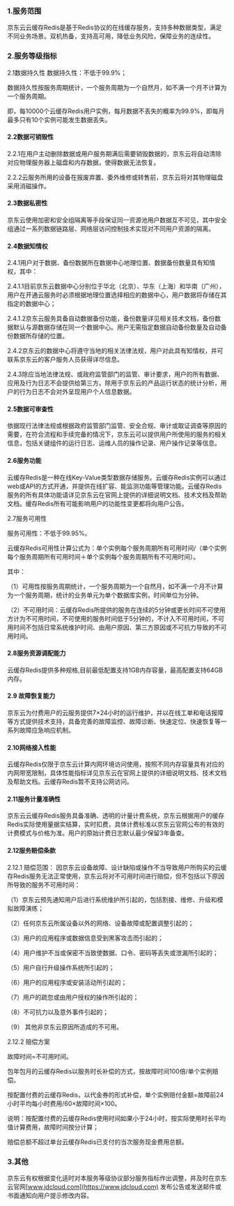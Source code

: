 ### 1.服务范围

京东云云缓存Redis是基于Redis协议的在线缓存服务，支持多种数据类型，满足不同业务场景。双机热备，支持高可用，降低业务风险，保障业务的连续性。

### 2.服务等级指标

2.1数据持久性 数据持久性：不低于99.9%；

数据持久性按服务周期统计，一个服务周期为一个自然月，如不满一个月不计算为一个服务周期。

即，每10000个云缓存Redis用户实例，每月数据不丢失的概率为99.9%，即每月最多只有10个实例可能发生数据丢失。

#### 2.2数据可销毁性

2.2.1在用户主动删除数据或用户服务期满后需要销毁数据的，京东云将自动清除对应物理服务器上磁盘和内存数据，使得数据无法恢复。

2.2.2云服务所用的设备在报废弃置、委外维修或转售前，京东云将对其物理磁盘采用消磁操作。

#### 2.3数据私密性

京东云使用加密和安全组隔离等手段保证同一资源池用户数据互不可见，其中安全组通过一系列数据链路层、网络层访问控制技术实现对不同用户资源的隔离。

#### 2.4数据知情权

2.4.1用户对于数据、备份数据所在数据中心地理位置、数据备份数量具有知情权，其中：

2.4.1.1目前京东云数据中心分别位于华北（北京）、华东（上海）和华南（广州），用户在开通云服务时必须根据地理位置选择相应的数据中心，用户数据将存储在其指定的数据中心；

2.4.1.2京东云服务具备自动数据备份功能，备份数量详见相关技术文档，备份数据默认与源数据存储在同一个数据中心。用户无需指定数据自动备份数量及自动备份数据所存储的位置。

2.4.2京东云的数据中心将遵守当地的相关法律法规，用户对此具有知情权，并可联系京东云的客户服务人员获得详尽信息。

2.4.3除应当地法律法规、或政府监管部门的监管、审计要求，用户的所有数据、应用及行为日志不会提供给第三方。除用于京东云的产品运行状态的统计分析，用户的行为日志不会对外呈现用户个人信息数据。

#### 2.5数据可审查性

依据现行法律法规或根据政府监管部门监管、安全合规、审计或取证调查等原因的需要，在符合流程和手续完备的情况下，京东云可以提供用户所使用的服务的相关信息，包括关键组件的运行日志、运维人员的操作记录、用户操作记录等信息。

#### 2.6服务功能

云缓存Redis是一种在线Key-Value类型数据存储服务。云缓存Redis实例可以通过web或API的方式开通，并提供在线扩容、能监测功能等管理功能。云缓存Redis服务的所有具体功能请详见京东云在官网上提供的详细说明文档、技术文档及帮助文档。缓存Redis所有可能影响用户的功能性变更都将向用户公告。

2.7服务可用性

服务可用性：不低于99.95%。

云缓存Redis可用性计算公式为：单个实例每个服务周期所有可用时间/（单个实例每个服务周期所有可用时间＋单个实例每个服务周期所有不可用时间）。

其中：

（1）可用性按服务周期统计，一个服务周期为一个自然月，如不满一个月不计算为一个服务周期，统计的业务单元为单个数据库实例，时间单位为分钟。

（2）不可用时间：云缓存Redis所提供的服务在连续的5分钟或更长时间不可使用方计为不可用时间，不可使用的服务时间低于5分钟的，不计入不可用时间，不可用时间不包括日常系统维护时间、由用户原因、第三方原因或不可抗力导致的不可用时间。

#### 2.8服务资源调配能力

云缓存Redis提供多种规格,目前最低配置支持1GB内存容量，最高配置支持64GB内存。

#### 2.9 故障恢复能力

京东云为付费用户的云服务提供7×24小时的运行维护，并以在线工单和电话报障等方式提供技术支持，具备完善的故障监控、故障诊断、快速定位、快速恢复等一系列故障应急响应机制。

#### 2.10网络接入性能

云缓存Redis仅限于京东云计算内网环境访问使用，按照不同内存容量具有对应的内网带宽限制，具体性能指标详见京东云在官网上提供的详细说明文档、技术文档及帮助文档。云缓存Redis暂不支持公网访问。

#### 2.11服务计量准确性

京东云云缓存Redis服务具备准确、透明的计量计费系统，京东云根据用户的缓存Redis实际使用量据实结算，实时扣费，具体计费标准以京东云官网公布的有效的计费模式与价格为准。用户的原始计费日志默认最少保留3年备查。

#### 2.12服务赔偿条款

2.12.1 赔偿范围： 因京东云设备故障、设计缺陷或操作不当导致用户所购买的云缓存Redis服务无法正常使用，京东云将对不可用时间进行赔偿，但不包括以下原因所导致的服务不可用时间：

（1）京东云预先通知用户后进行系统维护所引起的，包括割接、维修、升级和模拟故障演练；

（2）任何京东云所属设备以外的网络、设备故障或配置调整引起的；

（3）用户的应用程序或数据信息受到黑客攻击而引起的；

（4）用户维护不当或保密不当致使数据、口令、密码等丢失或泄漏所引起的；

（5）用户自行升级操作系统所引起的；

（6）用户的应用程序或安装活动所引起的；

（7）用户的疏忽或由用户授权的操作所引起的；

（8）不可抗力以及意外事件引起的；

（9） 其他非京东云原因所造成的不可用。

2.12.2 赔偿方案

故障时间=不可用时间。

包年包月的云缓存Redis以服务时长补偿的方式，按故障时间100倍/单个实例赔偿。

按配置付费的云缓存Redis，以代金券的形式补偿，单个实例赔付金额=故障前24小时平均每小时费用/60×故障时间×100。

说明：按配置付费的云缓存Redis使用时间如果小于24小时，按实际使用时长平均值计算费用，故障时间按分计算；

赔偿总额不超过单台云缓存Redis已支付的当次服务现金费用总额。

### 3.其他

京东云有权根据变化适时对本服务等级协议部分服务指标作出调整，并及时在京东云官网[www.jdcloud.com](https://www.jdcloud.com) 发布公告或发送邮件或书面通知向用户提示修改内容。
